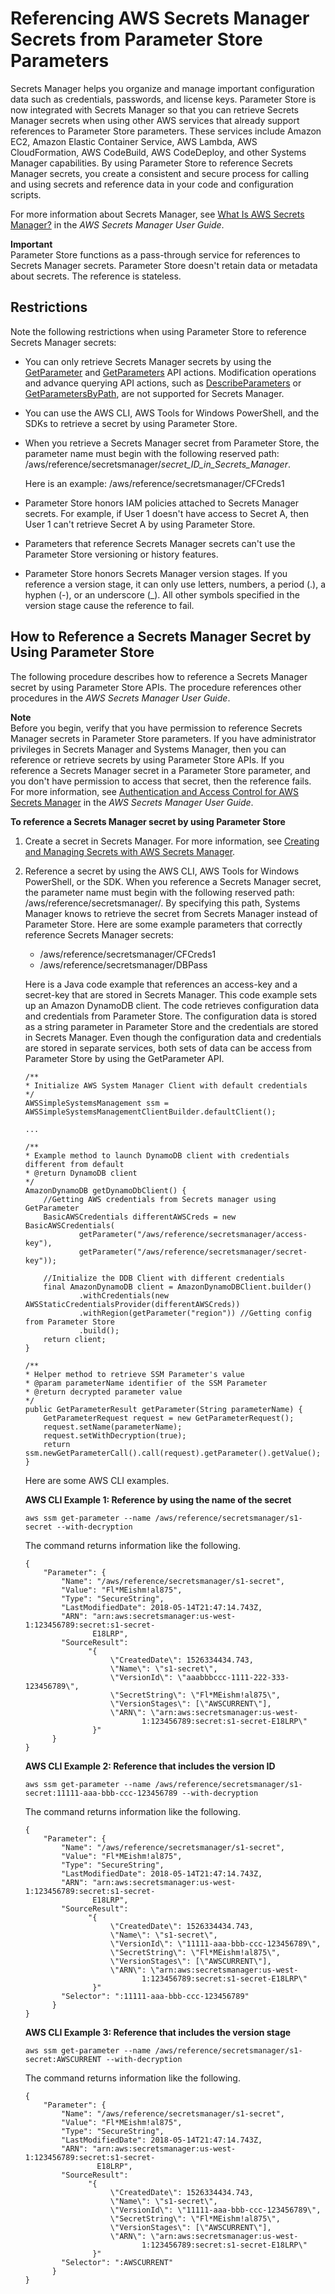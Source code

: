 # Referencing AWS Secrets Manager Secrets from Parameter Store Parameters<a name="integration-ps-secretsmanager"></a>

Secrets Manager helps you organize and manage important configuration data such as credentials, passwords, and license keys\. Parameter Store is now integrated with Secrets Manager so that you can retrieve Secrets Manager secrets when using other AWS services that already support references to Parameter Store parameters\. These services include Amazon EC2, Amazon Elastic Container Service, AWS Lambda, AWS CloudFormation, AWS CodeBuild, AWS CodeDeploy, and other Systems Manager capabilities\. By using Parameter Store to reference Secrets Manager secrets, you create a consistent and secure process for calling and using secrets and reference data in your code and configuration scripts\. 

For more information about Secrets Manager, see [What Is AWS Secrets Manager?](https://docs.aws.amazon.com/secretsmanager/latest/userguide/intro.html) in the *AWS Secrets Manager User Guide*\.

**Important**  
Parameter Store functions as a pass\-through service for references to Secrets Manager secrets\. Parameter Store doesn't retain data or metadata about secrets\. The reference is stateless\.

## Restrictions<a name="integration-ps-secretsmanager-restrictions"></a>

Note the following restrictions when using Parameter Store to reference Secrets Manager secrets:
+ You can only retrieve Secrets Manager secrets by using the [GetParameter](https://docs.aws.amazon.com/ssm/latest/APIReference/API_GetParameter.html) and [GetParameters](https://docs.aws.amazon.com/ssm/latest/APIReference/API_GetParameters.html) API actions\. Modification operations and advance querying API actions, such as [DescribeParameters](https://docs.aws.amazon.com/ssm/latest/APIReference/API_DescribeParameters.html) or [GetParametersByPath](https://docs.aws.amazon.com/ssm/latest/APIReference/API_GetParametersByPath.html), are not supported for Secrets Manager\. 
+ You can use the AWS CLI, AWS Tools for Windows PowerShell, and the SDKs to retrieve a secret by using Parameter Store\.
+ When you retrieve a Secrets Manager secret from Parameter Store, the parameter name must begin with the following reserved path: /aws/reference/secretsmanager/*secret\_ID\_in\_Secrets\_Manager*\.

  Here is an example: /aws/reference/secretsmanager/CFCreds1
+ Parameter Store honors IAM policies attached to Secrets Manager secrets\. For example, if User 1 doesn't have access to Secret A, then User 1 can't retrieve Secret A by using Parameter Store\.
+ Parameters that reference Secrets Manager secrets can't use the Parameter Store versioning or history features\.
+ Parameter Store honors Secrets Manager version stages\. If you reference a version stage, it can only use letters, numbers, a period \(\.\), a hyphen \(\-\), or an underscore \(\_\)\. All other symbols specified in the version stage cause the reference to fail\.

## How to Reference a Secrets Manager Secret by Using Parameter Store<a name="integration-ps-secretsmanager-create"></a>

The following procedure describes how to reference a Secrets Manager secret by using Parameter Store APIs\. The procedure references other procedures in the *AWS Secrets Manager User Guide*\.

**Note**  
Before you begin, verify that you have permission to reference Secrets Manager secrets in Parameter Store parameters\. If you have administrator privileges in Secrets Manager and Systems Manager, then you can reference or retrieve secrets by using Parameter Store APIs\. If you reference a Secrets Manager secret in a Parameter Store parameter, and you don't have permission to access that secret, then the reference fails\. For more information, see [Authentication and Access Control for AWS Secrets Manager](https://docs.aws.amazon.com/secretsmanager/latest/userguide/auth-and-access.html) in the *AWS Secrets Manager User Guide*\.

**To reference a Secrets Manager secret by using Parameter Store**

1. Create a secret in Secrets Manager\. For more information, see [Creating and Managing Secrets with AWS Secrets Manager](https://docs.aws.amazon.com/secretsmanager/latest/userguide/managing-secrets.html)\.

1. Reference a secret by using the AWS CLI, AWS Tools for Windows PowerShell, or the SDK\. When you reference a Secrets Manager secret, the parameter name must begin with the following reserved path: /aws/reference/secretsmanager/\. By specifying this path, Systems Manager knows to retrieve the secret from Secrets Manager instead of Parameter Store\. Here are some example parameters that correctly reference Secrets Manager secrets:
   + /aws/reference/secretsmanager/CFCreds1
   + /aws/reference/secretsmanager/DBPass

   Here is a Java code example that references an access\-key and a secret\-key that are stored in Secrets Manager\. This code example sets up an Amazon DynamoDB client\. The code retrieves configuration data and credentials from Parameter Store\. The configuration data is stored as a string parameter in Parameter Store and the credentials are stored in Secrets Manager\. Even though the configuration data and credentials are stored in separate services, both sets of data can be access from Parameter Store by using the GetParameter API\.

   ```
   /**
   * Initialize AWS System Manager Client with default credentials
   */
   AWSSimpleSystemsManagement ssm = AWSSimpleSystemsManagementClientBuilder.defaultClient();
    
   ...
    
   /**
   * Example method to launch DynamoDB client with credentials different from default
   * @return DynamoDB client
   */
   AmazonDynamoDB getDynamoDbClient() {
       //Getting AWS credentials from Secrets manager using GetParameter
       BasicAWSCredentials differentAWSCreds = new BasicAWSCredentials(
               getParameter("/aws/reference/secretsmanager/access-key"),
               getParameter("/aws/reference/secretsmanager/secret-key"));
    
       //Initialize the DDB Client with different credentials
       final AmazonDynamoDB client = AmazonDynamoDBClient.builder()
               .withCredentials(new AWSStaticCredentialsProvider(differentAWSCreds))
               .withRegion(getParameter("region")) //Getting config from Parameter Store
               .build();
       return client;
   }
    
   /**
   * Helper method to retrieve SSM Parameter's value
   * @param parameterName identifier of the SSM Parameter
   * @return decrypted parameter value
   */
   public GetParameterResult getParameter(String parameterName) {
       GetParameterRequest request = new GetParameterRequest();
       request.setName(parameterName);
       request.setWithDecryption(true);
       return ssm.newGetParameterCall().call(request).getParameter().getValue();
   }
   ```

   Here are some AWS CLI examples\.

   **AWS CLI Example 1: Reference by using the name of the secret**

   ```
   aws ssm get-parameter --name /aws/reference/secretsmanager/s1-secret --with-decryption
   ```

   The command returns information like the following\.

   ```
   {
       "Parameter": {
           "Name": "/aws/reference/secretsmanager/s1-secret",
           "Value": "Fl*MEishm!al875",
           "Type": "SecureString",
           "LastModifiedDate": 2018-05-14T21:47:14.743Z,
           "ARN": "arn:aws:secretsmanager:us-west-1:123456789:secret:s1-secret-
                  E18LRP",
           "SourceResult": 
                 "{
                      \"CreatedDate\": 1526334434.743,
                      \"Name\": \"s1-secret\",
                      \"VersionId\": \"aaabbbccc-1111-222-333-123456789\",
                      \"SecretString\": \"Fl*MEishm!al875\",
                      \"VersionStages\": [\"AWSCURRENT\"],
                      \"ARN\": \"arn:aws:secretsmanager:us-west-
                             1:123456789:secret:s1-secret-E18LRP\"
                  }"
         }
   }
   ```

   **AWS CLI Example 2: Reference that includes the version ID**

   ```
   aws ssm get-parameter --name /aws/reference/secretsmanager/s1-secret:11111-aaa-bbb-ccc-123456789 --with-decryption
   ```

   The command returns information like the following\.

   ```
   {
       "Parameter": {
           "Name": "/aws/reference/secretsmanager/s1-secret",
           "Value": "Fl*MEishm!al875",
           "Type": "SecureString",
           "LastModifiedDate": 2018-05-14T21:47:14.743Z,
           "ARN": "arn:aws:secretsmanager:us-west-1:123456789:secret:s1-secret-
                  E18LRP",
           "SourceResult": 
                 "{
                      \"CreatedDate\": 1526334434.743,
                      \"Name\": \"s1-secret\",
                      \"VersionId\": \"11111-aaa-bbb-ccc-123456789\",
                      \"SecretString\": \"Fl*MEishm!al875\",
                      \"VersionStages\": [\"AWSCURRENT\"],
                      \"ARN\": \"arn:aws:secretsmanager:us-west-
                             1:123456789:secret:s1-secret-E18LRP\"
                  }"
           "Selector": ":11111-aaa-bbb-ccc-123456789"
         }
   }
   ```

   **AWS CLI Example 3: Reference that includes the version stage**

   ```
   aws ssm get-parameter --name /aws/reference/secretsmanager/s1-secret:AWSCURRENT --with-decryption
   ```

   The command returns information like the following\.

   ```
   {
       "Parameter": {
           "Name": "/aws/reference/secretsmanager/s1-secret",
           "Value": "Fl*MEishm!al875",
           "Type": "SecureString",
           "LastModifiedDate": 2018-05-14T21:47:14.743Z,
           "ARN": "arn:aws:secretsmanager:us-west-1:123456789:secret:s1-secret-
                   E18LRP",
           "SourceResult": 
                 "{
                      \"CreatedDate\": 1526334434.743,
                      \"Name\": \"s1-secret\",
                      \"VersionId\": \"11111-aaa-bbb-ccc-123456789\",
                      \"SecretString\": \"Fl*MEishm!al875\",
                      \"VersionStages\": [\"AWSCURRENT\"],
                      \"ARN\": \"arn:aws:secretsmanager:us-west-
                             1:123456789:secret:s1-secret-E18LRP\"
                  }"
           "Selector": ":AWSCURRENT"
         }
   }
   ```